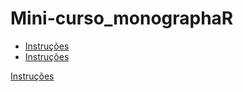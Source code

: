 # Mini-curso_monographaR

- [Instruções](https://raw.githubusercontent.com/mreginato/Mini-curso_monographaR/master/0_Intru%C3%A7oes.html)
- [Instruções](http://htmlpreview.github.io/?https://github.com/mreginato/Mini-curso_monographaR/blob/master/0_Intru%C3%A7oes.html)
      
<a href="https://raw.githubusercontent.com/mreginato/Mini-curso_monographaR/master/0_Intru%C3%A7oes.html" target="_blank">Instruções</a>
